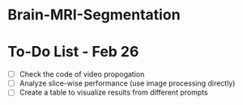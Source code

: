 # Brain-MRI-Segmentation

# To-Do List - Feb 26

- [ ] Check the code of video propogation
- [ ] Analyze slice-wise performance (use image processing directly)
- [ ] Create a table to visualize results from different prompts